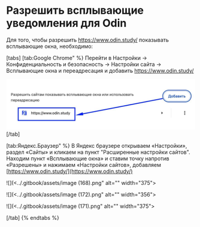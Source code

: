 # Разрешить всплывающие уведомления для Odin

Для того, чтобы разрешить https://www.odin.study/ показывать всплывающие окна, необходимо:

[tabs]
[tab:Google Chrome" %}
Перейти в Настройки -> Конфиденциальность и безопасность -> Настройки сайта -> Всплывающие окна и переадресация  и добавить  https://www.odin.study/

![](<../.gitbook/assets/image (167).png>)
[/tab]

[tab:Яндекс.Браузер" %}
В Яндекс браузере открываем «Настройки», раздел «Сайты» и кликаем на пункт "Расширенные настройки сайтов". Находим пункт «Всплывающие окна» и ставим точку напротив «Разрешены» и нажимаем «Настройки сайтов», добавляем [https://www.odin.study/](https://www.odin.study/)

![](<../.gitbook/assets/image (168).png" alt="" width="375"><figcaption></figcaption></figure>

![](<../.gitbook/assets/image (172).png" alt="" width="356"><figcaption></figcaption></figure>

![](<../.gitbook/assets/image (171).png" alt="" width="375"><figcaption></figcaption></figure>
[/tab]
{% endtabs %}
